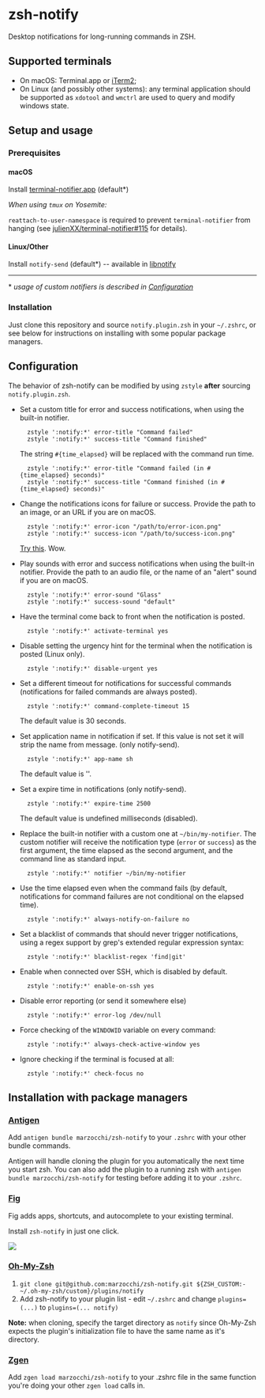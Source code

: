 zsh-notify
===

Desktop notifications for long-running commands in ZSH.

Supported terminals
---

- On macOS: Terminal.app or [iTerm2][iterm2];
- On Linux (and possibly other systems): any terminal application should be
  supported as `xdotool` and `wmctrl` are used to query and modify windows
  state.
  
Setup and usage
---

### Prerequisites

#### macOS
Install [terminal-notifier.app][terminal-notifier] (default*)

_When using `tmux` on Yosemite:_

`reattach-to-user-namespace` is required to prevent `terminal-notifier` from hanging
(see [julienXX/terminal-notifier#115][issue115] for details).



#### Linux/Other

Install `notify-send` (default*) -- available in [libnotify][libnotify]

---

\* _usage of custom notifiers is described in [Configuration](#configuration)_

### Installation

Just clone this repository and source `notify.plugin.zsh` in your `~/.zshrc`,
or see below for instructions on installing with some popular package managers.

Configuration
---

The behavior of zsh-notify can be modified by using `zstyle` **after**
sourcing `notify.plugin.zsh`.

- Set a custom title for error and success notifications, when using the
  built-in notifier.

        zstyle ':notify:*' error-title "Command failed"
        zstyle ':notify:*' success-title "Command finished"

    The string `#{time_elapsed}` will be replaced with the command run time.

        zstyle ':notify:*' error-title "Command failed (in #{time_elapsed} seconds)"
        zstyle ':notify:*' success-title "Command finished (in #{time_elapsed} seconds)"

- Change the notifications icons for failure or success. Provide the path to an
  image, or an URL if you are on macOS.
        
        zstyle ':notify:*' error-icon "/path/to/error-icon.png"
        zstyle ':notify:*' success-icon "/path/to/success-icon.png"
    
    [Try this][dogefy.sh]. Wow.

- Play sounds with error and success notifications when using the built-in
  notifier. Provide the path to an audio file, or the name of an "alert" sound
  if you are on macOS.

        zstyle ':notify:*' error-sound "Glass"
        zstyle ':notify:*' success-sound "default"

- Have the terminal come back to front when the notification is posted.

        zstyle ':notify:*' activate-terminal yes

- Disable setting the urgency hint for the terminal when the notification is
  posted (Linux only).

        zstyle ':notify:*' disable-urgent yes

- Set a different timeout for notifications for successful commands
  (notifications for failed commands are always posted).

        zstyle ':notify:*' command-complete-timeout 15

   The default value is 30 seconds.

- Set application name in notification if set.
  If this value is not set it will strip the name from message.
  (only notify-send).

        zstyle ':notify:*' app-name sh

   The default value is ''.

- Set a expire time in notifications
  (only notify-send).

        zstyle ':notify:*' expire-time 2500

   The default value is undefined milliseconds (disabled).

- Replace the built-in notifier with a custom one at `~/bin/my-notifier`. The
  custom notifier will receive the notification type (`error` or `success`) as
  the first argument, the time elapsed as the second argument, and the
  command line as standard input.

        zstyle ':notify:*' notifier ~/bin/my-notifier

- Use the time elapsed even when the command fails (by default, notifications
  for command failures are not conditional on the elapsed time).

        zstyle ':notify:*' always-notify-on-failure no

- Set a blacklist of commands that should never trigger notifications, using a
  regex support by grep's extended regular expression syntax:

        zstyle ':notify:*' blacklist-regex 'find|git'

- Enable when connected over SSH, which is disabled by default.

        zstyle ':notify:*' enable-on-ssh yes

- Disable error reporting (or send it somewhere else)

        zstyle ':notify:*' error-log /dev/null

- Force checking of the `WINDOWID` variable on every command:

        zstyle ':notify:*' always-check-active-window yes

- Ignore checking if the terminal is focused at all:

        zstyle ':notify:*' check-focus no

[terminal-notifier]: https://github.com/alloy/terminal-notifier 
[libnotify]: https://github.com/GNOME/libnotify
[iterm2]: http://www.iterm2.com/
[dogefy.sh]: https://gist.github.com/marzocchi/14c47a49643389029a2026b4d4fec7ae
[issue115]: https://github.com/julienXX/terminal-notifier/issues/115

## Installation with package managers

### [Antigen](https://github.com/zsh-users/antigen)

Add `antigen bundle marzocchi/zsh-notify` to your `.zshrc` with your other
bundle commands.

Antigen will handle cloning the plugin for you automatically the next time you
start zsh. You can also add the plugin to a running zsh with `antigen bundle
marzocchi/zsh-notify` for testing before adding it to your `.zshrc`.

### [Fig](https://fig.io)

Fig adds apps, shortcuts, and autocomplete to your existing terminal.

Install `zsh-notify` in just one click.

<a href="https://fig.io/plugins/other/zsh-notify_marzocchi" target="_blank"><img src="https://fig.io/badges/install-with-fig.svg" /></a>


### [Oh-My-Zsh](http://ohmyz.sh/)

1. `git clone git@github.com:marzocchi/zsh-notify.git ${ZSH_CUSTOM:-~/.oh-my-zsh/custom}/plugins/notify`
2. Add zsh-notify to your plugin list - edit `~/.zshrc` and change `plugins=(...)` to `plugins=(... notify)`

**Note:** when cloning, specify the target directory as `notify` since
Oh-My-Zsh expects the plugin's initialization file to have the same name as
it's directory.

### [Zgen](https://github.com/tarjoilija/zgen)

Add `zgen load marzocchi/zsh-notify` to your .zshrc file in the same function
you're doing your other `zgen load` calls in.
